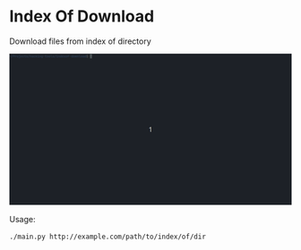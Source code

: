 # Index Of Download

Download files from index of directory


![](../docs/index-of-demo.gif)

Usage:

```bash
./main.py http://example.com/path/to/index/of/dir
```